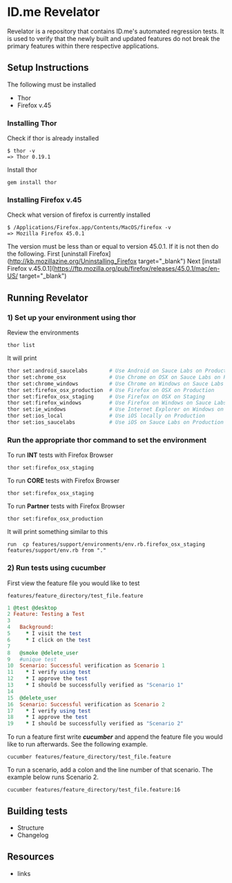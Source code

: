 # ID.me Revelator

Revelator is a repository that contains ID.me's automated regression tests.  It is used to verify that the newly built and updated features do not break the primary features within there respective applications.

## Setup Instructions
The following must be installed
* Thor
* Firefox v.45

### Installing Thor
Check if thor is already installed
```
$ thor -v
=> Thor 0.19.1
```

Install thor
```
gem install thor
```

### Installing Firefox v.45
Check what version of firefox is currently installed
```
$ /Applications/Firefox.app/Contents/MacOS/firefox -v
=> Mozilla Firefox 45.0.1
```

The version must be less than or equal to version 45.0.1.  If it is not then do the following.
First [uninstall Firefox](http://kb.mozillazine.org/Uninstalling_Firefox target="_blank")
Next [install Firefox v.45.0.1](https://ftp.mozilla.org/pub/firefox/releases/45.0.1/mac/en-US/ target="_blank")

## Running Revelator

### 1) Set up your environment using thor
Review the environments
```
thor list
```

It will print
```bash
thor set:android_saucelabs       # Use Android on Sauce Labs on Production
thor set:chrome_osx              # Use Chrome on OSX on Sauce Labs on Production
thor set:chrome_windows          # Use Chrome on Windows on Sauce Labs on Production
thor set:firefox_osx_production  # Use Firefox on OSX on Production
thor set:firefox_osx_staging     # Use Firefox on OSX on Staging
thor set:firefox_windows         # Use Firefox on Windows on Sauce Labs on Production
thor set:ie_windows              # Use Internet Explorer on Windows on Sauce Labs on Production
thor set:ios_local               # Use iOS locally on Production
thor set:ios_saucelabs           # Use iOS on Sauce Labs on Production
```

### Run the appropriate thor command to set the environment
To run **INT** tests with Firefox Browser
```
thor set:firefox_osx_staging
```

To run **CORE** tests with Firefox Browser
```
thor set:firefox_osx_staging
```

To run **Partner** tests with Firefox Browser
```
thor set:firefox_osx_production
```

It will print something similar to this
```
run  cp features/support/environments/env.rb.firefox_osx_staging features/support/env.rb from "."
```
### 2) Run tests using cucumber

First view the feature file you would like to test

`features/feature_directory/test_file.feature`
```ruby
1 @test @desktop
2 Feature: Testing a Test
3
4   Background:
5     * I visit the test
6     * I click on the test
7
8   @smoke @delete_user
9   #unique test
10  Scenario: Successful verification as Scenario 1
11    * I verify using test
12    * I approve the test
13    * I should be successfully verified as "Scenario 1"
14
15  @delete_user
16  Scenario: Successful verification as Scenario 2
17    * I verify using test
18    * I approve the test
19    * I should be successfully verified as "Scenario 2"
```
To run a feature first write ***cucumber*** and append the feature file you would like to run afterwards.  See the following example.
```
cucumber features/feature_directory/test_file.feature
```

To run a scenario, add a colon and the line number of that scenario.  The example below runs Scenario 2.
```
cucumber features/feature_directory/test_file.feature:16
```

## Building tests
- Structure
- Changelog
## Resources
- links
